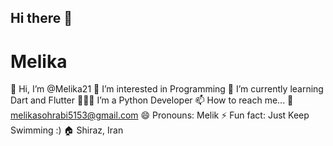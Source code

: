 ## Hi there 👋

# Melika
👋 Hi, I’m @Melika21
👀 I’m interested in Programming
🌱 I’m currently learning Dart and Flutter
👨🏻‍💻 I’m a Python Developer
📫 How to reach me...
📧 melikasohrabi5153@gmail.com
😄 Pronouns: Melik
⚡ Fun fact: Just Keep Swimming :)
🏠 Shiraz, Iran
